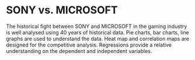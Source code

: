# SONY vs. MICROSOFT
The historical fight between SONY and MICROSOFT in the gaming industry is well analysed using 40 years of historical data.
Pie charts, bar charts, line graphs are used to understand the data. Heat map and correlation maps are designed for the competitive analysis. 
Regressions provide a relative understanding on the dependent and independent variables. 
